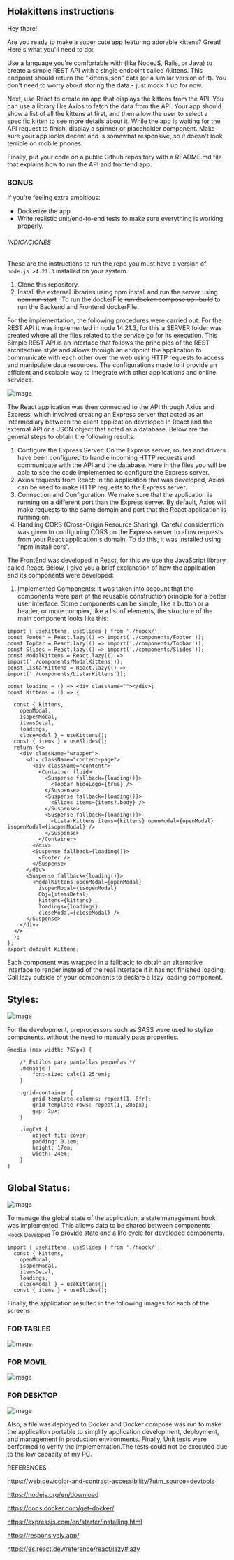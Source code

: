 ## Holakittens instructions

Hey there!

Are you ready to make a super cute app featuring adorable kittens? Great! Here's what you'll need to do:

Use a language you're comfortable with (like NodeJS, Rails, or Java) to create a simple REST API with a single endpoint called /kittens. This endpoint should return the "kittens.json" data (or a similar version of it). You don't need to worry about storing the data - just mock it up for now.

Next, use React to create an app that displays the kittens from the API. You can use a library like Axios to fetch the data from the API. Your app should show a list of all the kittens at first, and then allow the user to select a specific kitten to see more details about it. While the app is waiting for the API request to finish, display a spinner or placeholder component. Make sure your app looks decent and is somewhat responsive, so it doesn't look terrible on mobile phones.

Finally, put your code on a public Github repository with a README.md file that explains how to run the API and frontend app.

### BONUS
If you're feeling extra ambitious:
-   Dockerize the app
-   Write realistic unit/end-to-end tests to make sure everything is working properly.

######  INDICACIONES  ###
These are the instructions to run the repo you must have a version of `node.js >4.21.3`  installed on your system.
1. Clone this repository.
2. Install the external libraries using npm install and run the server using ~~npm run start~~ .
To run the dockerFile ~~run docker-compose up –build~~  to run the Backend and Frontend dockerFile.

For the implementation, the following procedures were carried out: For the REST API it was implemented in node 14.21.3, for this a SERVER folder was created where all the files related to the service go for its execution. This Simple REST API is an interface that follows the principles of the REST architecture style and allows through an endpoint the application to communicate with each other over the web using HTTP requests to access and manipulate data resources. The configurations made to it provide an efficient and scalable way to integrate with other applications and online services.

![image](https://github.com/hepintoAvila/FrontendDevHolafly/assets/142340366/5954b17f-6c73-4897-854b-fcc21f729923)

 The React application was then connected to the API through Axios and Express, which involved creating an Express server that acted as an intermediary between the client application developed in React and the external API or a JSON object that acted as a database. Below are the general steps to obtain the following results:
1.	Configure the Express Server: On the Express server, routes and drivers have been configured to handle incoming HTTP requests and communicate with the API and the database. Here in the files you will be able to see the code implemented to configure the Express server.
2.	Axios requests from React: In the application that was developed, Axios can be used to make HTTP requests to the Express server.
3.	Connection and Configuration: We make sure that the application is running on a different port than the Express server. By default, Axios will make requests to the same domain and port that the React application is running on.
4.	Handling CORS (Cross-Origin Resource Sharing): Careful consideration was given to configuring CORS on the Express server to allow requests from your React application's domain. To do this, it was installed using “npm install cors”.

The FrontEnd was developed in React, for this we use the JavaScript library called React. Below, I give you a brief explanation of how the application and its components were developed:

1. Implemented Components:
It was taken into account that the components were part of the reusable construction principle for a better user interface. Some components can be simple, like a button or a header, or more complex, like a list of elements, the structure of the main component looks like this:

```react
import { useKittens, useSlides } from './hoock/';
const Footer = React.lazy(() => import('./components/Footer'));
const Topbar = React.lazy(() => import('./components/Topbar'));
const Slides = React.lazy(() => import('./components/Slides'));
const ModalKittens = React.lazy(() => import('./components/ModalKittens'));
const ListarKittens = React.lazy(() => import('./components/ListarKittens'));

const loading = () => <div className=""></div>;
const Kittens = () => {

  const { kittens,
    openModal,
    isopenModal,
    itemsDetal,
    loadings,
    closeModal } = useKittens();
  const { items } = useSlides();
  return (<>
    <div className="wrapper">
      <div className="content-page">
        <div className="content">
          <Container fluid>
            <Suspense fallback={loading()}>
              <Topbar hideLogo={true} />
            </Suspense>
            <Suspense fallback={loading()}>
              <Slides items={items?.body} />
            </Suspense>
            <Suspense fallback={loading()}>
              <ListarKittens items={kittens} openModal={openModal} isopenModal={isopenModal} />
            </Suspense>
          </Container>
        </div>
        <Suspense fallback={loading()}>
          <Footer />
        </Suspense>
      </div>
      <Suspense fallback={loading()}>
        <ModalKittens openModal={openModal}
          isopenModal={isopenModal}
          Obj={itemsDetal}
          kittens={kittens}
          loadings={loadings}
          closeModal={closeModal} />
      </Suspense>
    </div>
  </>
  );
};
export default Kittens;
```
Each component was wrapped in a fallback: to obtain an alternative interface to render instead of the real interface if it has not finished loading. Call lazy outside of your components to declare a lazy loading component.

## Styles:

![image](https://github.com/hepintoAvila/FrontendDevHolafly/assets/142340366/c882721c-9746-42e0-b0c0-7439a8482145)

For the development, preprocessors such as SASS were used to stylize components.
without the need to manually pass properties.
```
@media (max-width: 767px) {

    /* Estilos para pantallas pequeñas */
    .mensaje {
        font-size: calc(1.25rem);
    }

    .grid-container {
        grid-template-columns: repeat(1, 8fr);
        grid-template-rows: repeat(1, 286px);
        gap: 2px;
    }

    .imgCat {
        object-fit: cover;
        padding: 0.1em;
        height: 17em;
        width: 24em;
    }
}
```
## Global Status:

![image](https://github.com/hepintoAvila/FrontendDevHolafly/assets/142340366/5cbca5fe-854d-4aac-aaa0-770001db00da)

To manage the global state of the application, a state management hook was implemented. This allows data to be shared between components 
<sub> Hoock Developed</sub>
To provide state and a life cycle for developed components.
```
import { useKittens, useSlides } from './hoock/';
  const { kittens,
    openModal,
    isopenModal,
    itemsDetal,
    loadings,
    closeModal } = useKittens();
  const { items } = useSlides();
 ```

Finally, the application resulted in the following images for each of the screens:

### FOR TABLES
![image](https://github.com/hepintoAvila/FrontendDevHolafly/assets/142340366/aba1c332-b359-4d86-892a-bf4f528c16d6)

### FOR MOVIL
![image](https://github.com/hepintoAvila/FrontendDevHolafly/assets/142340366/0f7974e0-33e6-4811-8374-6db0cb3d42e6)

### FOR DESKTOP
![image](https://github.com/hepintoAvila/FrontendDevHolafly/assets/142340366/4020516a-be5f-435d-a137-52db5a396fae)

Also, a file was deployed to Docker and Docker compose was run to make the application portable to simplify application development, deployment, and management in production environments.
Finally, Unit tests were performed to verify the implementation.The tests could not be executed due to the low capacity of my PC.


REFERENCES

https://web.dev/color-and-contrast-accessibility/?utm_source=devtools

https://nodejs.org/en/download

https://docs.docker.com/get-docker/

https://expressjs.com/en/starter/installing.html

https://responsively.app/

https://es.react.dev/reference/react/lazy#lazy




